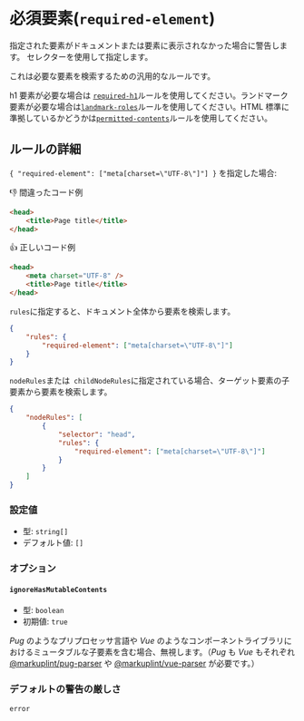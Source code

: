 # 必須要素(`required-element`)

指定された要素がドキュメントまたは要素に表示されなかった場合に警告します。 セレクターを使用して指定します。

これは必要な要素を検索するための汎用的なルールです。

h1 要素が必要な場合は [`required-h1`](../required-h1/)ルールを使用してください。ランドマーク要素が必要な場合は[`landmark-roles`](../landmark-roles/)ルールを使用してください。HTML 標準に準拠しているかどうかは[`permitted-contents`](../permitted-contents)ルールを使用してください。

## ルールの詳細

`{ "required-element": ["meta[charset=\"UTF-8\"]"] }` を指定した場合:

👎 間違ったコード例

```html
<head>
	<title>Page title</title>
</head>
```

👍 正しいコード例

```html
<head>
	<meta charset="UTF-8" />
	<title>Page title</title>
</head>
```

`rules`に指定すると、ドキュメント全体から要素を検索します。

```json
{
	"rules": {
		"required-element": ["meta[charset=\"UTF-8\"]"]
	}
}
```

`nodeRules`または` childNodeRules`に指定されている場合、ターゲット要素の子要素から要素を検索します。

```json
{
	"nodeRules": [
		{
			"selector": "head",
			"rules": {
				"required-element": ["meta[charset=\"UTF-8\"]"]
			}
		}
	]
}
```

### 設定値

-   型: `string[]`
-   デフォルト値: `[]`

### オプション

#### `ignoreHasMutableContents`

-   型: `boolean`
-   初期値: `true`

_Pug_ のようなプリプロセッサ言語や _Vue_ のようなコンポーネントライブラリにおけるミュータブルな子要素を含む場合、無視します。（_Pug_ も _Vue_ もそれぞれ [@markuplint/pug-parser](https://github.com/markuplint/markuplint/tree/main/packages/%40markuplint/pug-parser) や [@markuplint/vue-parser](https://github.com/markuplint/markuplint/tree/main/packages/%40markuplint/vue-parser) が必要です。）

### デフォルトの警告の厳しさ

`error`
